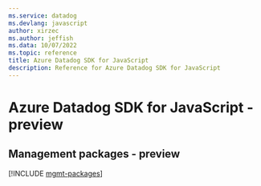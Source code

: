 ```yaml
---
ms.service: datadog
ms.devlang: javascript
author: xirzec
ms.author: jeffish
ms.data: 10/07/2022
ms.topic: reference
title: Azure Datadog SDK for JavaScript
description: Reference for Azure Datadog SDK for JavaScript
---
```

# Azure Datadog SDK for JavaScript - preview

## Management packages - preview
[!INCLUDE [mgmt-packages](datadog-mgmt-index.md)]
